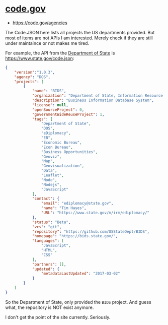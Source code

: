 # [code.gov](https://code.gov)

* <https://code.gov/agencies>

The Code.JSON here lists all projects the US departments provided. But most of items are not APIs I am interested. Merely check if they are still under maintaince or not makes me tired.

For example, the API from the [Department of State](https://state.gov) is <https://www.state.gov/code.json>:

```json
{
    "version":"1.0.3",
    "agency": "DOS",
    "projects": [
        {
            "name": "BIDS",
            "organization": "Department of State, Information Resource Management's Office of eDiplomacy",
            "description": "Business Information Database System",
            "license": null,
            "openSourceProject": 0,
            "governmentWideReuseProject": 1,
            "tags": [
                "Department of State",
                "DOS",
                "eDiplomacy",
                "EB",
                "Economic Bureau",
                "Econ Bureau",
                "Business Opportunities",
                "Geoviz",
                "Map",
                "Geovisualization",
                "Data",
                "Leaflet",
                "Node",
                "Nodejs",
                "JavaScript"
            ],
            "contact": {
                "email": "ediplomacy@state.gov",
                "name": "Tim Hayes",
                "URL": "https://www.state.gov/m/irm/ediplomacy/"
            },
            "status": "Beta",
            "vcs": "git",
            "repository": "https://github.com/USStateDept/BIDS",
            "homepage": "https://bids.state.gov/",
            "languages": [
                "JavaScript",
                "HTML",
                "CSS"
            ],
            "partners": [],
            "updated": {
                "metadataLastUpdated": "2017-03-02"
            }
        }
    ]
}
```

So the Department of State, only provided the `BIDS` project. And guess what, the repository is NOT exist anymore.

I don't get the point of the site currently. Seriously.
